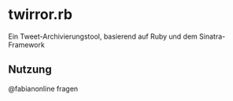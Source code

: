 twirror.rb
==========

Ein Tweet-Archivierungstool, basierend auf Ruby und dem Sinatra-Framework

Nutzung
-------
@fabianonline fragen